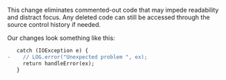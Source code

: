 This change eliminates commented-out code that may impede readability and distract focus. Any deleted code can still be accessed through the source control history if needed.

Our changes look something like this:

```diff
   catch (IOException e) { 
-    // LOG.error("Unexpected problem ", ex);
     return handleError(ex);
   }
```

